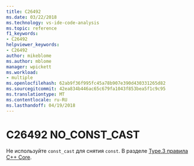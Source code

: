 ```yaml
---
title: C26492
ms.date: 03/22/2018
ms.technology: vs-ide-code-analysis
ms.topic: reference
f1_keywords:
- C26492
helpviewer_keywords:
- C26492
author: mikeblome
ms.author: mblome
manager: wpickett
ms.workload:
- multiple
ms.openlocfilehash: 62ab9f36f995fc45a78b907e390d430331265d82
ms.sourcegitcommit: 42ea834b446ac65c679fa1043f853bea5f1c9c95
ms.translationtype: MT
ms.contentlocale: ru-RU
ms.lasthandoff: 04/19/2018
---
```

# <a name="c26492-noconstcast"></a>C26492 NO_CONST_CAST

Не используйте `const_cast` для снятия `const`. В разделе [Type.3 правила C++ Core](https://github.com/isocpp/CppCoreGuidelines/blob/master/CppCoreGuidelines.md#SS-type).
